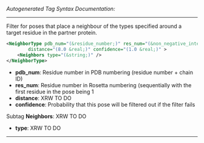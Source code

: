 <!-- THIS IS AN AUTOGENERATED FILE: Don't edit it directly, instead change the schema definition in the code itself. -->

_Autogenerated Tag Syntax Documentation:_

---
Filter for poses that place a neighbour of the types specified around a target residue in the partner protein.

```xml
<NeighborType pdb_num="(&residue_number;)" res_num="(&non_negative_integer;)"
        distance="(8.0 &real;)" confidence="(1.0 &real;)" >
    <Neighbors type="(&string;)" />
</NeighborType>
```

-   **pdb_num**: Residue number in PDB numbering (residue number + chain ID)
-   **res_num**: Residue number in Rosetta numbering (sequentially with the first residue in the pose being 1
-   **distance**: XRW TO DO
-   **confidence**: Probability that this pose will be filtered out if the filter fails


Subtag **Neighbors**:   XRW TO DO

-   **type**: XRW TO DO

---
